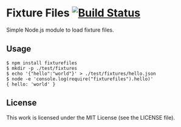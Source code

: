# Fixture Files [![Build Status](https://travis-ci.org/silas/node-fixturefiles.svg?branch=master)](https://travis-ci.org/silas/node-fixturefiles)

Simple Node.js module to load fixture files.

## Usage

``` console
$ npm install fixturefiles
$ mkdir -p ./test/fixtures
$ echo '{"hello":"world"}' > ./test/fixtures/hello.json
$ node -e 'console.log(require("fixturefiles").hello)'
{ hello: 'world' }
```

## License

This work is licensed under the MIT License (see the LICENSE file).
